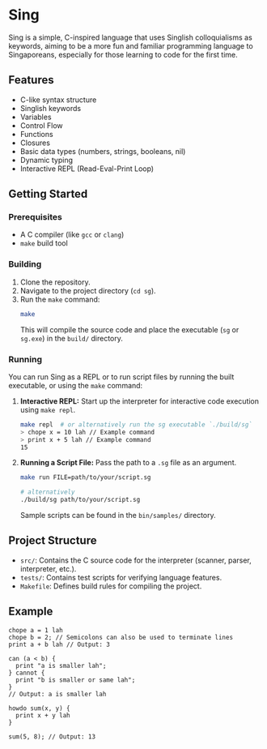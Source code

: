 # Sing

Sing is a simple, C-inspired language that uses Singlish colloquialisms as keywords, aiming to be a more fun and familiar programming language to Singaporeans, especially for those learning to code for the first time.

## Features

- C-like syntax structure
- Singlish keywords
- Variables
- Control Flow
- Functions
- Closures
- Basic data types (numbers, strings, booleans, nil)
- Dynamic typing
- Interactive REPL (Read-Eval-Print Loop)

## Getting Started

### Prerequisites

- A C compiler (like `gcc` or `clang`)
- `make` build tool

### Building

1.  Clone the repository.
2.  Navigate to the project directory (`cd sg`).
3.  Run the `make` command:
    ```bash
    make
    ```
    This will compile the source code and place the executable (`sg` or `sg.exe`) in the `build/` directory.

### Running

You can run Sing as a REPL or to run script files by running the built executable, or using the `make` command:

1.  **Interactive REPL:** Start up the interpreter for interactive code execution using `make repl`.

    ```bash
    make repl  # or alternatively run the sg executable `./build/sg`
    > chope x = 10 lah // Example command
    > print x + 5 lah // Example command
    15
    ```

2.  **Running a Script File:** Pass the path to a `.sg` file as an argument.

    ```bash
    make run FILE=path/to/your/script.sg

    # alternatively
    ./build/sg path/to/your/script.sg
    ```

    Sample scripts can be found in the `bin/samples/` directory.

## Project Structure

- `src/`: Contains the C source code for the interpreter (scanner, parser, interpreter, etc.).
- `tests/`: Contains test scripts for verifying language features.
- `Makefile`: Defines build rules for compiling the project.

## Example

```sing
chope a = 1 lah
chope b = 2; // Semicolons can also be used to terminate lines
print a + b lah // Output: 3

can (a < b) {
  print "a is smaller lah";
} cannot {
  print "b is smaller or same lah";
}
// Output: a is smaller lah

howdo sum(x, y) {
  print x + y lah
}

sum(5, 8); // Output: 13
```
